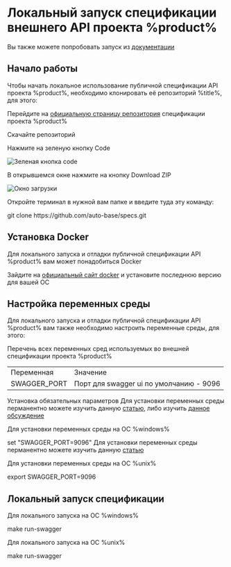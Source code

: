 # Локальный запуск спецификации внешнего API проекта %product%

<tip>
    Вы также можете попробовать запуск из <a href="public-api.md">документации</a> 
</tip>

## Начало работы

Чтобы начать локальное использование публичной спецификации API проекта %product%, необходимо клонировать её репозиторий
%title%, для этого:

<procedure title="Клонирование репозитория" id="клонирование_репозитория">
<step>
    <p>Перейдите на <a href="https://github.com/auto-base/specs">официальную страницу репозитория</a> спецификации проекта %product%</p>
</step>
<step>
    <p>Скачайте репозиторий</p>
    <tabs>
        <tab title="Графический интерфейс">
            <procedure id="клонирование_репозитория_графический_интерфейс">
                <step>
                    <p>Нажмите на зеленую кнопку Code</p>
                    <img src="initial-clone-procedure-button.png" alt="Зеленая кнопка code" border-effect="line"/>  
                </step>
                <step>
                    <p>В открывшемся окне нажмите на кнопку Download ZIP</p>
                    <img src="initial-clone-procedure-modal-view.png" alt="Окно загрузки" border-effect="line"/>  
                </step>
            </procedure>
        </tab>
        <tab title="Интерфейс командной строки">
            <p>Откройте терминал в нужной вам папке и введите туда эту команду:</p>
            <code-block lang="console">
                git clone https://github.com/auto-base/specs.git
            </code-block>
        </tab>
    </tabs>
</step>
</procedure>

## Установка Docker

Для локального запуска и отладки публичной спецификации API %product% вам может понадобиться Docker

<procedure>
    <step>Зайдите на <a href="https://docs.docker.com/get-started/get-docker/">официальный сайт docker</a> и установите последнюю версию для вашей ОС</step>
</procedure>

## Настройка переменных среды

Для локального запуска и отладки публичной спецификации API %product% вам также необходимо настроить переменные среды,
для этого:

<procedure title="Установка переменных среды" id="env_setup">
    <step>
        Перечень всех переменных сред используемых во внешней спецификации проекта %product%
        <table>
            <tr>
                <td>Переменная</td>
                <td>Значение</td>
            </tr>
            <tr>
                <td>SWAGGER_PORT</td>
                <td>Порт для swagger ui по умолчанию - 9096</td>
            </tr>
        </table>
    </step>
    <step>
        Установка обязательных параметров
        <tabs>
            <tab title="%windows%">
                <tip>Для установки переменных среды перманентно можете изучить данную <a href="windows-env.md">статью</a>, либо изучить <a href="https://superuser.com/a/1529193">данное обсуждение</a></tip>
                <p>Для установки переменных среды на ОС %windows%</p>
                <code-block lang="powershell">
                    set "SWAGGER_PORT=9096"
                </code-block>
            </tab>
            <tab title="%unix%">
                <tip>Для установки переменных среды перманентно можете изучить данную <a href="unix-env.md">статью</a></tip>
                <p>Для установки переменных среды на ОС %unix%</p>
                <code-block lang="bash">
                    export SWAGGER_PORT=9096
                </code-block>
            </tab>
        </tabs>
    </step>
</procedure>

## Локальный запуск спецификации

<tabs>
    <tab title="%windows%">
        <p>Для локального запуска на ОС %windows%</p>
        <code-block lang="powershell">
            make run-swagger
        </code-block>
    </tab>
    <tab title="%unix%">
        <p>Для локального запуска на ОС %unix%</p>
        <code-block lang="bash">
            make run-swagger
        </code-block>
    </tab>
</tabs>